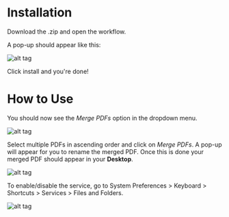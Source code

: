 # Installation

Download the .zip and open the workflow.

A pop-up should appear like this:

![alt tag](https://github.com/d77kim/MergePDFs/raw/master/Images/Installation.png)

Click install and you're done!


# How to Use
You should now see the _Merge PDFs_ option in the dropdown menu.

![alt tag](https://github.com/d77kim/MergePDFs/raw/master/Images/DropdownMenu.png)

Select multiple PDFs in ascending order and click on _Merge PDFs_.
A pop-up will appear for you to rename the merged PDF. Once this is done your merged PDF should appear in your **Desktop**.

![alt tag](https://github.com/d77kim/MergePDFs/raw/master/Images/RenameMergedPDF.png)

To enable/disable the service, go to System Preferences > Keyboard > Shortcuts > Services > Files and Folders.

![alt tag](https://github.com/d77kim/MergePDFs/raw/master/Images/SystemPreferences-Services.png)